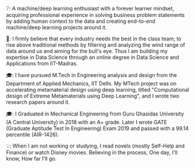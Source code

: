 ❔: A machine/deep learning enthusiast with a forever learner mindset, acquiring professional experience in solving business problem statements by adding human context to the data and creating end-to-end machine/deep learning projects around it.

🎯: I firmly believe that every industry needs the best in the class team; to rise above traditional methods by filtering and analyzing the wind range of data around us and aiming for the bull's eye. Thus I am building my expertise in Data Science through an online degree in Data Science and Applications from IIT-Madras.

🎓: I have pursued M.Tech in Engineering analysis and design from the Department of Applied Mechanics, IIT Delhi. My MTech project was on accelerating metamaterial design using deep learning, titled "Computational design of Extreme Metamaterials using Deep Learning", and I wrote two research papers around it. 

🎓: I Graduated in Mechanical Engineering from Guru Ghasidas University (A Central University) in 2018 with an A+ grade. Later I wrote GATE (Graduate Aptitude Test In Engineering) Exam 2019 and passed with a 99.14 percentile (AIR-1426).

💡: When I am not working or studying, I read novels (mostly Self-Help and Finance) or watch Disney movies. Believing in the process, One day, I'll know, How far I'll go.
